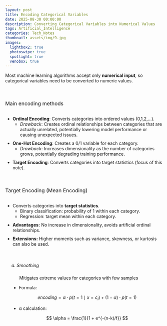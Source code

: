 ```yaml
---
layout: post
title: Encoding Categorical Variables
date: 2025-08-30 00:00:00
description: Converting Categorical Variables into Numerical Values
tags: Artificial_Intelligence
categories: Tech_Notes
thumbnail: assets/img/9.jpg
images:
  lightbox2: true
  photoswipe: true
  spotlight: true
  venobox: true
---
```


Most machine learning algorithms accept only **numerical input**, so categorical variables need to be converted to numeric values.

<br>

<h3 style="font-weight: 400; margin-bottom: 30px;">Main encoding methods</h3>
<ul>
  <li style="margin-bottom: 10px;"><b>Ordinal Encoding</b>: Converts categories into ordered values (0,1,2,…).
    <ul>
      <li><i>Drawback</i>: Creates ordinal relationships between categories that are actually unrelated, potentially lowering model performance or causing unexpected issues.</li>
    </ul>
  </li>
  <li style="margin-bottom: 10px;"><b>One-Hot Encoding</b>: Creates a 0/1 variable for each category.
    <ul>
      <li><i>Drawback</i>: Increases dimensionality as the number of categories grows, potentially degrading training performance.</li>
    </ul>
  </li>
  <li style="margin-bottom: 10px;"><b>Target Encoding</b>: Converts categories into target statistics (focus of this note).</li>
</ul>

<br>

<h3 style="font-weight: 400; margin-bottom: 30px;">Target Encoding (Mean Encoding)</h3>
<ul>
  <li style="margin-bottom: 10px;">Converts categories into <b>target statistics</b>.
    <ul>
      <li>Binary classification: probability of 1 within each category.</li>
      <li>Regression: target mean within each category.</li>
    </ul>
  </li>
  <li style="margin-bottom: 10px;"><b>Advantages:</b> No increase in dimensionality, avoids artificial ordinal relationships.</li>
  <li style="margin-bottom: 10px;"><b>Extensions:</b> Higher moments such as variance, skewness, or kurtosis can also be used.</li>
</ul>

<br>

<div style="margin-left: 20px;">

<h5 style="font-weight: 400;">a. Smoothing</h5>
<p style="margin-left: 25px;">Mitigates extreme values for categories with few samples</p>

<ul>
<li>Formula:</li>
</ul>

$$
encoding = \alpha \cdot p(t=1 \mid x=c_i) + (1-\alpha) \cdot p(t=1)
$$

<ul>
<li>α calculation:</li>
</ul>

$$
\alpha = \frac{1}{1 + e^{-(n-k)/f}}
$$

</div>
